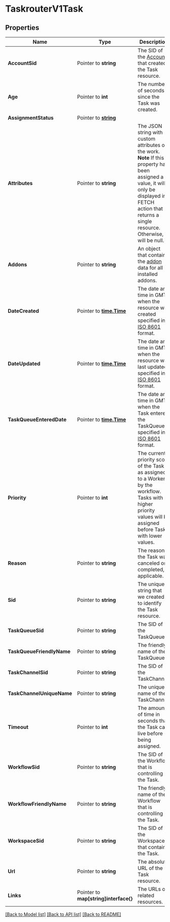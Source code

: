 # TaskrouterV1Task

## Properties

Name | Type | Description | Notes
------------ | ------------- | ------------- | -------------
**AccountSid** | Pointer to **string** | The SID of the [Account](https://www.twilio.com/docs/iam/api/account) that created the Task resource. |
**Age** | Pointer to **int** | The number of seconds since the Task was created. |
**AssignmentStatus** | Pointer to [**string**](TaskEnumStatus.md) |  |
**Attributes** | Pointer to **string** | The JSON string with custom attributes of the work. **Note** If this property has been assigned a value, it will only be displayed in FETCH action that returns a single resource. Otherwise, it will be null. |
**Addons** | Pointer to **string** | An object that contains the [addon](https://www.twilio.com/docs/taskrouter/marketplace) data for all installed addons. |
**DateCreated** | Pointer to [**time.Time**](time.Time.md) | The date and time in GMT when the resource was created specified in [ISO 8601](https://en.wikipedia.org/wiki/ISO_8601) format. |
**DateUpdated** | Pointer to [**time.Time**](time.Time.md) | The date and time in GMT when the resource was last updated specified in [ISO 8601](https://en.wikipedia.org/wiki/ISO_8601) format. |
**TaskQueueEnteredDate** | Pointer to [**time.Time**](time.Time.md) | The date and time in GMT when the Task entered the TaskQueue, specified in [ISO 8601](https://en.wikipedia.org/wiki/ISO_8601) format. |
**Priority** | Pointer to **int** | The current priority score of the Task as assigned to a Worker by the workflow. Tasks with higher priority values will be assigned before Tasks with lower values. |
**Reason** | Pointer to **string** | The reason the Task was canceled or completed, if applicable. |
**Sid** | Pointer to **string** | The unique string that we created to identify the Task resource. |
**TaskQueueSid** | Pointer to **string** | The SID of the TaskQueue. |
**TaskQueueFriendlyName** | Pointer to **string** | The friendly name of the TaskQueue. |
**TaskChannelSid** | Pointer to **string** | The SID of the TaskChannel. |
**TaskChannelUniqueName** | Pointer to **string** | The unique name of the TaskChannel. |
**Timeout** | Pointer to **int** | The amount of time in seconds that the Task can live before being assigned. |
**WorkflowSid** | Pointer to **string** | The SID of the Workflow that is controlling the Task. |
**WorkflowFriendlyName** | Pointer to **string** | The friendly name of the Workflow that is controlling the Task. |
**WorkspaceSid** | Pointer to **string** | The SID of the Workspace that contains the Task. |
**Url** | Pointer to **string** | The absolute URL of the Task resource. |
**Links** | Pointer to **map[string]interface{}** | The URLs of related resources. |

[[Back to Model list]](../README.md#documentation-for-models) [[Back to API list]](../README.md#documentation-for-api-endpoints) [[Back to README]](../README.md)


